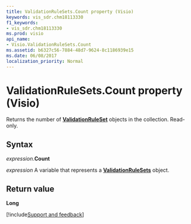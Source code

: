 ```yaml
---
title: ValidationRuleSets.Count property (Visio)
keywords: vis_sdr.chm18113330
f1_keywords:
- vis_sdr.chm18113330
ms.prod: visio
api_name:
- Visio.ValidationRuleSets.Count
ms.assetid: b6327c56-7884-48d7-9624-8c1186939e15
ms.date: 06/08/2017
localization_priority: Normal
---
```



# ValidationRuleSets.Count property (Visio)

Returns the number of  **[ValidationRuleSet](Visio.ValidationRuleSet.md)** objects in the collection. Read-only.


## Syntax

_expression_.**Count**

_expression_ A variable that represents a **[ValidationRuleSets](Visio.ValidationRuleSets.md)** object.


## Return value

 **Long**

[!include[Support and feedback](~/includes/feedback-boilerplate.md)]